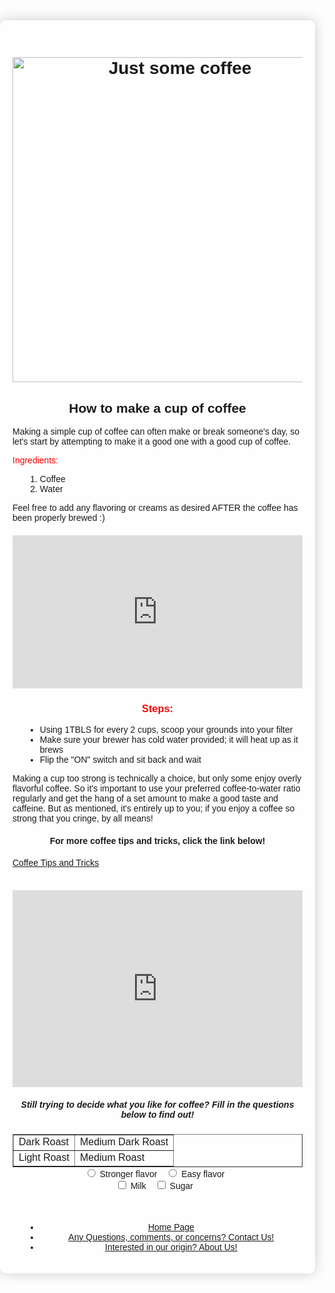 <!DOCTYPE html>
<html lang="en">
<head>
    <meta charset="UTF-8">
    <meta name="viewport" content="width=device-width, initial-scale=1.0">
    <title>Coffee Making Guide</title>
    <style>
        body {
            font-family: Arial, sans-serif;
            background-image: url('https://libreshot.com/wp-content/uploads/2016/03/coffee-beans-861x631.jpg');
            background-size: cover;
            background-repeat: no-repeat;
            margin: 0;
            padding: 0;
        }
        .container {
            max-width: 800px;
            margin: 50px auto;
            padding: 20px;
            background-color: rgba(255, 255, 255, 0.8);
            border-radius: 10px;
            box-shadow: 0 0 20px rgba(0, 0, 0, 0.2);
        }
        h1, h2, h3, h4, h5, h6 {
            text-align: center;
        }
        .highlight {
            color: red;
        }
        iframe, table {
            margin: 20px auto;
            display: block;
        }
        ul, ol {
            margin-left: 20px;
        }
        form {
            text-align: center;
        }
        form label {
            margin-right: 10px;
        }
        .footer {
            text-align: center;
            margin-top: 50px;
        }
    </style>
</head>
<body>
    <div class="container">
        <h1><img src="https://i.imgur.com/YqRcG4M.jpg" alt="Just some coffee" style="width:520px"></h1>
        <h2>How to make a cup of coffee</h2>
        <p>Making a simple cup of coffee can often make or break someone's day, so let's start by attempting to make it a good one with a good cup of coffee.</p>
        <p><span class="highlight">Ingredients:</span></p>
        <ol>
            <li>Coffee</li>
            <li>Water</li>
        </ol>
        <p>Feel free to add any flavoring or creams as desired AFTER the coffee has been properly brewed :)</p>
        <iframe frameborder="0" scrolling="no" src="https://freesound.org/embed/sound/iframe/552401/simple/large/" width="100%" height="245"></iframe>
        <h3><span class="highlight">Steps:</span></h3>
        <ul>
            <li>Using 1TBLS for every 2 cups, scoop your grounds into your filter</li>
            <li>Make sure your brewer has cold water provided; it will heat up as it brews</li>
            <li>Flip the "ON" switch and sit back and wait</li>
        </ul>
        <p>Making a cup too strong is technically a choice, but only some enjoy overly flavorful coffee. So it's important to use your preferred coffee-to-water ratio regularly and get the hang of a set amount to make a good taste and caffeine. But as mentioned, it's entirely up to you; if you enjoy a coffee so strong that you cringe, by all means!</p>
        <h4>For more coffee tips and tricks, click the link below!</h4>
        <a href="https://www.caffeluxxe.com/blogs/news/11-tips-for-brewing-better-coffee-at-home" target="_blank">Coffee Tips and Tricks</a>
        <br><br>
        <iframe width="100%" height="315" src="https://www.youtube.com/embed/fYSnS69a5R0?si=V37nK4hPww7QsNbz" title="YouTube video player" frameborder="0" allow="accelerometer; autoplay; clipboard-write; encrypted-media; gyroscope; picture-in-picture; web-share" allowfullscreen></iframe>
        <h5>Still trying to decide what you like for coffee? Fill in the questions below to find out!</h5>
        <table border="1" style="margin: 0 auto;">
            <tr>
                <td>Dark Roast</td>
                <td>Medium Dark Roast</td>
            </tr>
            <tr>
                <td>Light Roast</td>
                <td>Medium Roast</td>
            </tr>
        </table>
        <form>
            <input type="radio" id="option1" name="option" value="option1">
            <label for="option1">Stronger flavor</label>
            <input type="radio" id="option2" name="coffee" value="flavor">
            <label for="option2">Easy flavor</label><br>
            <input type="checkbox" id="checkbox1" name="checkbox1" value="checkbox1">
            <label for="checkbox1">Milk</label>
            <input type="checkbox" id="checkbox2" name="checkbox2" value="checkbox2">
            <label for="checkbox2">Sugar</label><br>
        </form>
        <ul class="footer">
            <li><a href="https://kenzie-nice.github.io/Kenzie_Nice.github.io/">Home Page</a></li>
            <li><a href="https://kenzie-nice.github.io/Week5.github.io/">Any Questions, comments, or concerns? Contact Us!</a></li>
            <li><a href="https://kenzie-nice.github.io/About_us.io/">Interested in our origin? About Us!</a></li>
        </ul>
    </div>
</body>
</html>
